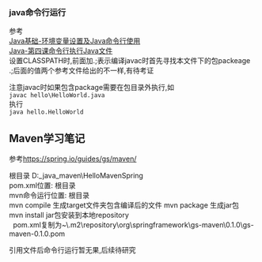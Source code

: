 ### java命令行运行  
参考   
[Java基础-环境变量设置及Java命令行使用](https://my.oschina.net/xianggao/blog/88492)  
[Java-第四课命令行执行Java文件](http://www.cnblogs.com/lleid/archive/2013/03/21/java.html)  
设置CLASSPATH时,前面加.;表示编译javac时首先寻找本文件下的包packeage  
.;后面的值两个参考文件给出的不一样,有待考证
  
注意javac时如果包含package需要在包目录外执行,如  
`javac hello\HelloWorld.java`  
执行  
`java hello.HelloWorld`
## Maven学习笔记
参考<https://spring.io/guides/gs/maven/>  

根目录 D:\_java\_maven\HelloMavenSpring  
pom.xml位置: 根目录  
mvn命令运行位置: 根目录  
mvn compile 生成target文件夹包含编译后的文件
mvn package 生成jar包  
mvn install jar包安装到本地repository    
 &nbsp; pom.xml复制为~\\.m2\repository\org\springframework\gs-maven\0.1.0\gs-maven-0.1.0.pom   

引用文件后命令行运行暂无果,后续待研究 

   



  